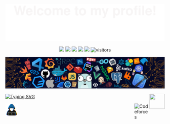![](assest/Bottom_up.svg)

<p align="center">
    <a href="https://github.com/nafiulhaqueinan/nafiulhaqueinan"><img src="https://img.shields.io/badge/status-updating-brightgreen.svg"></a>
    <a href="https://github.com/python/cpython"><img src="https://img.shields.io/badge/Python-3.12-FF1493.svg"></a>
    <a href="https://github.com/nafiulhaqueinan/nafiulhaqueinan/graphs/contributors"><img src="https://img.shields.io/github/contributors/BEPb/BEPb?color=blue"></a>
    <a href="https://github.com/nafiulhaqueinan/nafiulhaqueinan/stargazers"><img src="https://img.shields.io/github/stars/nafiulhaqueinan/nafiulhaqueinan.svg?logo=github"></a>
    <a href="https://github.com/nafiulhaqueinan/nafiulhaqueinan/network/members"><img src="https://img.shields.io/github/forks/nafiulhaqueinan/nafiulhaqueinan.svg?color=blue&logo=github"></a>
    <img src="https://visitor-badge.laobi.icu/badge?page_id=nafiulhaqueinan" alt="visitors"/>   
</p>

![](./src/header_.png)

<a href="https://isocpp.org/">
  <img src="https://upload.wikimedia.org/wikipedia/commons/1/18/ISO_C%2B%2B_Logo.svg" align="right" height="48" width="48">
</a>


<!--   my-ticker -->    
[![Typing SVG](https://readme-typing-svg.herokuapp.com?color=%2336BCF7&center=true&vCenter=true&width=600&lines=Hi+there+👋,+I+am+Md.+Nafiul+Haque;+Welcome+to+My+Profile!;+CSE+Student;+Competitive+Programming+Enthusiast;+Active+on+Codeforces+and+LeetCode;+Currently+Learning+AI;+Always+Learning+New+Things)](https://git.io/typing-svg)


<a href="https://codeforces.com/profile/Lazy__wizard">
  <img src="https://sta.codeforces.com/s/54863/images/codeforces-logo-with-telegram.png" alt="Codeforces" align="right" height="48" width="48">
</a>
<img src = "https://github.com/0xAbdulKhalid/0xAbdulKhalid/raw/main/assets/mdImages/about_me.gif" width = 40px>
